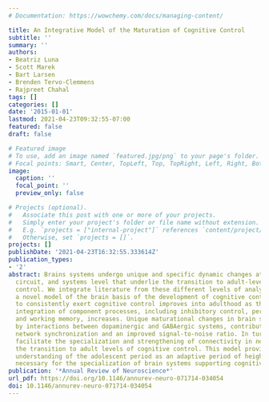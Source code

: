 ```yaml
---
# Documentation: https://wowchemy.com/docs/managing-content/

title: An Integrative Model of the Maturation of Cognitive Control
subtitle: ''
summary: ''
authors:
- Beatriz Luna
- Scott Marek
- Bart Larsen
- Brenden Tervo-Clemmens
- Rajpreet Chahal
tags: []
categories: []
date: '2015-01-01'
lastmod: 2021-04-23T09:32:55-07:00
featured: false
draft: false

# Featured image
# To use, add an image named `featured.jpg/png` to your page's folder.
# Focal points: Smart, Center, TopLeft, Top, TopRight, Left, Right, BottomLeft, Bottom, BottomRight.
image:
  caption: ''
  focal_point: ''
  preview_only: false

# Projects (optional).
#   Associate this post with one or more of your projects.
#   Simply enter your project's folder or file name without extension.
#   E.g. `projects = ["internal-project"]` references `content/project/deep-learning/index.md`.
#   Otherwise, set `projects = []`.
projects: []
publishDate: '2021-04-23T16:32:55.333614Z'
publication_types:
- '2'
abstract: Brains systems undergo unique and specific dynamic changes at the cellular,
  circuit, and systems level that underlie the transition to adult-level cognitive
  control. We integrate literature from these different levels of analyses to propose
  a novel model of the brain basis of the development of cognitive control. The ability
  to consistently exert cognitive control improves into adulthood as the flexible
  integration of component processes, including inhibitory control, performance monitoring,
  and working memory, increases. Unique maturational changes in brain structure, supported
  by interactions between dopaminergic and GABAergic systems, contribute to enhanced
  network synchronization and an improved signal-to-noise ratio. In turn, these factors
  facilitate the specialization and strengthening of connectivity in networks supporting
  the transition to adult levels of cognitive control. This model provides a novel
  understanding of the adolescent period as an adaptive period of heightened experience-seeking
  necessary for the specialization of brain systems supporting cognitive control.
publication: '*Annual Review of Neuroscience*'
url_pdf: https://doi.org/10.1146/annurev-neuro-071714-034054
doi: 10.1146/annurev-neuro-071714-034054
---
```

